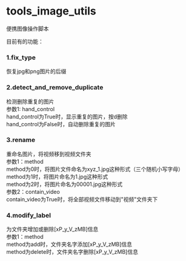 # tools_image_utils
便携图像操作脚本

目前有的功能：  
### 1.fix_type  
恢复jpg和png图片的后缀

### 2.detect_and_remove_duplicate  
检测删除重复的图片  
参数1: hand_control  
hand_control为True时，显示重复的图片，按d删除  
hand_control为False时，自动删除重复的图片

### 3.rename  
重命名图片，将视频移到视频文件夹  
参数1：method  
method为0时，将图片文件命名为xyz_1.jpg这种形式（三个随机小写字母）  
method为1时，将图片命名为1.jpg这种形式  
method为2时，将图片命名为00001.jpg这种形式  
参数2：contain_video  
contain_video为True时，将全部视频文件移动到"视频"文件夹下

### 4.modify_label
为文件夹增加或删除[xP_y_V_zMB]信息  
参数1：method  
method为add时，文件夹名字添加[xP_y_V_zMB]信息  
method为delete时，文件夹名字删除[xP_y_V_zMB]信息



